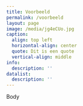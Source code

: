 ```yaml
---
title: Voorbeeld
permalink: /voorbeeld
layout: page
image: /media/jg4eCUo.jpg
caption:
  align: top left
  horizontal-align: center
  quote: Dit is een quote
  vertical-align: middle
info:
  description: ''
datalist:
  description: ''
---
```

Body
